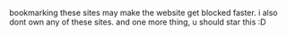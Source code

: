 bookmarking these sites may make the website get blocked faster. i also dont own any of these sites. and one more thing, u should star this :D
